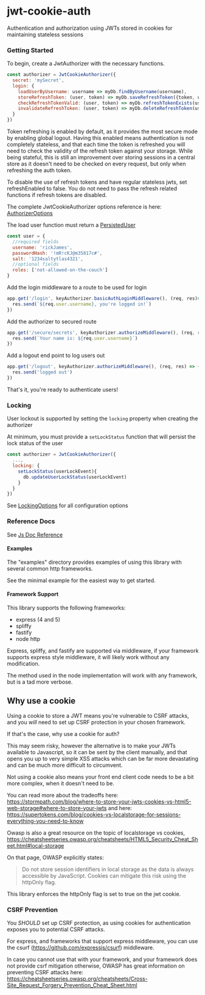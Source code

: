 # jwt-cookie-auth
Authentication and authorization using JWTs stored in cookies for maintaining stateless sessions

### Getting Started
To begin, create a JwtAuthorizer with the necessary functions.

```javascript
const authorizer = JwtCookieAuthorizer({
  secret: 'mySecret',
  login: {
    loadUserByUsername: username => myDb.findByUsername(username),
    storeRefreshToken: (user, token) => myDb.saveRefreshToken({token, user}),
    checkRefreshTokenValid: (user, token) => myDb.refreshTokenExists(user.username, token),
    invalidateRefreshToken: (user, token) => myDb.deleteRefreshToken(user.username, token)
  }
})
```
Token refreshing is enabled by default, as it provides the most secure mode by enabling global logout.
Having this enabled means authentication is not completely stateless, and that each time the token is refreshed you
will need to check the validity of the refresh token against your storage. While being stateful, this is still
an improvement over storing sessions in a central store as it doesn't need to be checked on every request, but only
when refreshing the auth token.

To disable the use of refresh tokens and have regular stateless jwts, set refreshEnabled to false. You do not need
to pass the refresh related functions if refresh tokens are disabled. 

The complete JwtCookieAuthorizer options reference is here: [AuthorizerOptions](./docs/interfaces/AuthorizerOptions.md)

The load user function must return a [PersistedUser](./docs/classes/PersistedUser.md) 
```javascript
const user = {
  //required fields
  username: 'rickJames',
  passwordHash: '!mR!cKJ@m35817c#',
  salt: '1234saltytlas4321',
  //optional fields
  roles: ['not-allowed-on-the-couch']
}
```

Add the login middleware to a route to be used for login
```javascript
app.get('/login', keyAuthorizer.basicAuthLoginMiddleware(), (req, res)=>{
  res.send(`${req.user.username}, you're logged in!`)
})
```

Add the authorizer to secured route
```javascript
app.get('/secure/secrets', keyAuthorizer.authorizeMiddleware(), (req, res) => {
  res.send(`Your name is: ${req.user.username}`)
})
```

Add a logout end point to log users out
```javascript
app.get('/logout', keyAuthorizer.authorizeMiddleware(), (req, res) => {
  res.send('logged out')
})
```

That's it, you're ready to authenticate users!

### Locking
User lockout is supported by setting the `locking` property when creating the authorizer

At minimum, you must provide a `setLockStatus` function that will persist the lock status of the user
```javascript
const authorizer = JwtCookieAuthorizer({
  ...,
  locking: {
    setLockStatus(userLockEvent){
      db.updateUserLockStatus(userLockEvent)
    }
  }
})
```

See [LockingOptions](./docs/interfaces/LockingOptions.md) for all configuration options

### Reference Docs
See [Js Doc Reference](./docs/modules.md)

#### Examples
The "examples" directory provides examples of using this library with several common http frameworks.

See the minimal example for the easiest way to get started.

#### Framework Support
This library supports the following frameworks:
- express (4 and 5)
- spliffy
- fastify
- node http

Express, spliffy, and fastify are supported via middleware, if your framework supports express style middleware,
it will likely work without any modification.

The method used in the node implementation will work with any framework, but is a tad more verbose.

## Why use a cookie
Using a cookie to store a JWT means you're vulnerable to CSRF attacks, and you _will_ need to set up CSRF protection in your chosen framework.

If that's the case, why use a cookie for auth?

This may seem risky, however the alternative is to make your JWTs available to Javascript, so it can be sent by the client manually,
and that opens you up to very simple XSS attacks which can be far more devastating and can be much more difficult to circumvent.

Not using a cookie also means your front end client code needs to be a bit more complex, when it doesn't need to be.

You can read more about the tradeoffs here: https://stormpath.com/blog/where-to-store-your-jwts-cookies-vs-html5-web-storage#where-to-store-your-jwts
and here: https://supertokens.com/blog/cookies-vs-localstorage-for-sessions-everything-you-need-to-know

Owasp is also a great resource on the topic of localstorage vs cookies, https://cheatsheetseries.owasp.org/cheatsheets/HTML5_Security_Cheat_Sheet.html#local-storage

On that page, OWASP explicitly states:
>Do not store session identifiers in local storage as the data is always accessible by JavaScript. Cookies can mitigate this risk using the httpOnly flag.

This library enforces the httpOnly flag is set to true on the jwt cookie.

### CSRF Prevention
You _SHOULD_ set up CSRF protection, as using cookies for authentication exposes you to potential CSRF attacks.

For express, and frameworks that support express middleware, you can use the csurf (https://github.com/expressjs/csurf) middleware.

In case you cannot use that with your framework, and your framework does not provide csrf mitigation otherwise, OWASP has great information on preventing CSRF attacks here: https://cheatsheetseries.owasp.org/cheatsheets/Cross-Site_Request_Forgery_Prevention_Cheat_Sheet.html